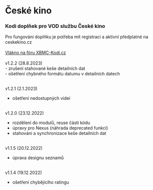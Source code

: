 <h1>České kino</h1>
<p>
<h3>Kodi doplňek pro VOD službu České kino</h3>
<p>
Pro fungování doplňku je potřeba mít registraci a aktivní předplatné na ceskekino.cz<br><br>
<a href="https://www.xbmc-kodi.cz/prispevek-ceske-kino">Vlákno na fóru XBMC-Kodi.cz</a><br><br>
v1.2.2 (28.8.2023)<br>
- zrušení stahované keše detailních dat<br>
- ošetření chybného formátu datumu v detailních datech<br><br>

v1.2.1 (2.1.2023)<br>
- ošetření nedostupných videí<br><br>

v1.2.0 (23.12.2022)<br>
- rozdělení do modulů, reuse části kódu<br>
- úpravy pro Nexus (náhrada deprecated funkcí)<br>
- stahování a synchronizace keše detailních dat<br><br>

v1.1.5 (20.12.2022)<br>
- úprava designu seznamů<br><br>

v1.1.4 (19.12.2022)<br>
- ošetření chybějícího ratingu<br><br>
</p>
